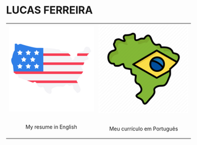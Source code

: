 # LUCAS FERREIRA

<table>
  <tr>
    <td>
      <a href="english/README.md">
        <img src="images/usa.png" alt="English"/>
      </a>
      <br><br>
      <p align="center">My resume in English</p>
    </td>
    <!-- <td>
      <a href="french/README.md">
        <img src="images/france.png" alt="French" style="width: 120px; height: auto"/>
      </a>
      <br><br>
      <p style="text-align: center;">Mon CV en Français</p>
    </td> -->
    <td>
      <a href="portuguese/README.md">
        <img src="images/brazil.png" alt="Portuguese"/>
      </a>
      <br><br>
      <p align="center">Meu currículo em Português</p>
    </td>
  </tr>
</table>
